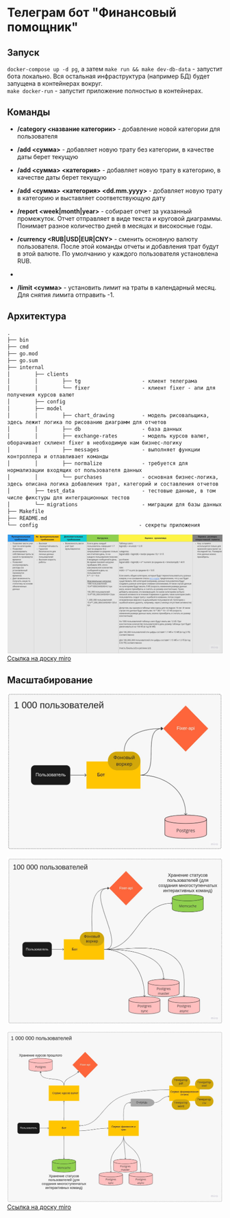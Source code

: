 # Телеграм бот "Финансовый помощник"

## Запуск

`docker-compose up -d pg`, а затем `make run && make dev-db-data` - запустит бота локально. Вся остальная инфраструктура (например БД) будет запущена в контейнерах вокруг.   
`make docker-run` - запустит приложение полностью в контейнерах.

## Команды

- **/category <название категории>** - добавление новой категории для пользователя  

- **/add <сумма>** - добавляет новую трату без категории, в качестве даты берет текущую  

- **/add <сумма> <категория>** - добавляет новую трату в категорию, в качестве даты берет текущую

- **/add <сумма> <категория> <dd.mm.yyyy>** - добавляет новую трату в категорию и выставляет соответствующую дату

- **/report <week|month|year>** - собирает отчет за указанный промежуток. Отчет отправляет в виде текста и круговой диаграммы. Понимает разное количество дней в месяцах и високосные годы.

- **/currency <RUB|USD|EUR|CNY>** - сменить основную валюту пользователя. После этой команды отчеты и добавления трат будут в этой валюте. По умолчанию у каждого пользователя установлена RUB.  
- 
- **/limit <сумма>** - установить лимит на траты в календарный месяц. Для снятия лимита отправить -1.

## Архитектура

```
.
├── bin
├── cmd
├── go.mod
├── go.sum
├── internal
│        ├── clients
│        │        ├── tg                    - клиент телеграма
│        │        └── fixer                 - клиент fixer - апи для получения курсов валют
│        ├── config
│        ├── model
│        │        ├── chart_drawing         - модель рисовальщика, здесь лежит логика по рисованию диаграмм для отчетов
│        │        ├── db                    - база данных
│        │        ├── exchange-rates        - модель курсов валют, оборачивает склиент fixer в необходимую нам бизнес-логику
│        │        ├── messages              - выполняет функции контроллера и отлавливает команды
│        │        ├── normalize             - требуется для нормализации входящих от пользователя данных
│        │        └── purchases             - основная бизнес-логика, здесь описана логика добавления трат, категорий и составления отчетов
│        ├── test_data                      - тестовые данные, в том числе фикстуры для интеграционных тестов
│        └── migrations                     - миграции для базы данных
├── Makefile
├── README.md
└── config                                 - секреты приложения
```

![Описание архитектуры](./_readme_data/arch.jpg)  
[Ссылка на доску miro](https://miro.com/app/board/uXjVPJQpCgA=/)  

## Масштабирование  

![Масштабирование приложения на 1000 пользователей](./_readme_data/1000_users.jpg)  

![Масштабирование приложения на 1000 пользователей](./_readme_data/100_000_users.jpg)  

![Масштабирование приложения на 1000 пользователей](./_readme_data/1_000_000_users.jpg)
[Ссылка на доску miro](https://miro.com/app/board/uXjVPJQpCgA=/)
